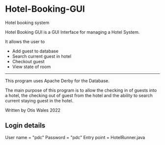 # Hotel-Booking-GUI
Hotel booking system

Hotel Booking GUI is a GUI Interface for managing a Hotel System.

It allows the user to

+ Add guest to database
+ Search current guest in hotel
+ Checkout guest
+ View state of room

____________________


This program uses Apache Derby for the Database.

The main purpose of this program is to allow the checking in of guests into a hotel,
the checking out of guest from the hotel 
and the ability to search current staying guest in the hotel.

Written by Otis Wales 2022

## Login details

User name = "pdc"
Password = "pdc"
Entry point = HotelRunner.java


